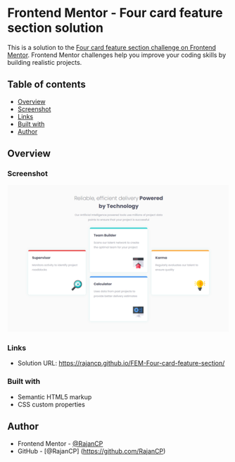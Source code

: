 # Frontend Mentor - Four card feature section solution

This is a solution to the [Four card feature section challenge on Frontend Mentor](https://www.frontendmentor.io/challenges/four-card-feature-section-weK1eFYK). Frontend Mentor challenges help you improve your coding skills by building realistic projects.

## Table of contents

- [Overview](#overview)
- [Screenshot](#screenshot)
- [Links](#links)
- [Built with](#built-with)
- [Author](#author)

## Overview

### Screenshot

![](submission.png)

### Links

- Solution URL: https://rajancp.github.io/FEM-Four-card-feature-section/
### Built with

- Semantic HTML5 markup
- CSS custom properties

## Author

- Frontend Mentor - [@RajanCP](https://www.frontendmentor.io/profile/RajanCP)
- GitHub - [@RajanCP] (https://github.com/RajanCP)
